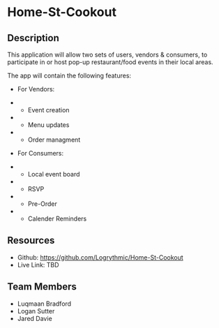 # Home-St-Cookout

## Description
This application will allow two sets of users, vendors & consumers, to participate in or host pop-up restaurant/food events in their local areas.

The app will contain the following features:
- For Vendors:
- - Event creation
- - Menu updates
- - Order managment

- For Consumers:
- - Local event board
- - RSVP
- - Pre-Order
- - Calender Reminders

## Resources
- Github: https://github.com/Logrythmic/Home-St-Cookout
- Live Link: TBD


## Team Members
- Luqmaan Bradford
- Logan Sutter
- Jared Davie